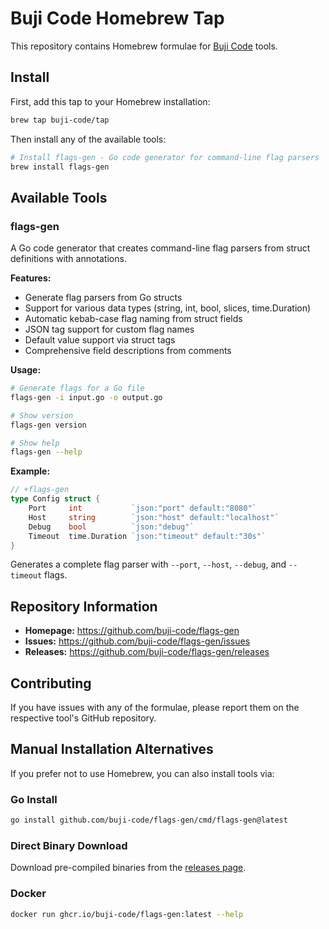 # Buji Code Homebrew Tap

This repository contains Homebrew formulae for [Buji Code](https://github.com/buji-code) tools.

## Install

First, add this tap to your Homebrew installation:

```bash
brew tap buji-code/tap
```

Then install any of the available tools:

```bash
# Install flags-gen - Go code generator for command-line flag parsers
brew install flags-gen
```

## Available Tools

### flags-gen
A Go code generator that creates command-line flag parsers from struct definitions with annotations.

**Features:**
- Generate flag parsers from Go structs
- Support for various data types (string, int, bool, slices, time.Duration)
- Automatic kebab-case flag naming from struct fields
- JSON tag support for custom flag names
- Default value support via struct tags
- Comprehensive field descriptions from comments

**Usage:**
```bash
# Generate flags for a Go file
flags-gen -i input.go -o output.go

# Show version
flags-gen version

# Show help
flags-gen --help
```

**Example:**
```go
// +flags-gen
type Config struct {
    Port     int           `json:"port" default:"8080"`
    Host     string        `json:"host" default:"localhost"`
    Debug    bool          `json:"debug"`
    Timeout  time.Duration `json:"timeout" default:"30s"`
}
```

Generates a complete flag parser with `--port`, `--host`, `--debug`, and `--timeout` flags.

## Repository Information

- **Homepage:** https://github.com/buji-code/flags-gen
- **Issues:** https://github.com/buji-code/flags-gen/issues
- **Releases:** https://github.com/buji-code/flags-gen/releases

## Contributing

If you have issues with any of the formulae, please report them on the respective tool's GitHub repository.

## Manual Installation Alternatives

If you prefer not to use Homebrew, you can also install tools via:

### Go Install
```bash
go install github.com/buji-code/flags-gen/cmd/flags-gen@latest
```

### Direct Binary Download
Download pre-compiled binaries from the [releases page](https://github.com/buji-code/flags-gen/releases).

### Docker
```bash
docker run ghcr.io/buji-code/flags-gen:latest --help
```
